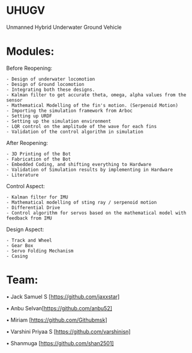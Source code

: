 # UHUGV
Unmanned Hybrid Underwater Ground Vehicle

# Modules:

Before Reopening:

    - Design of underwater locomotion
    - Design of Ground locomotion
    - Integrating both these designs.
    - Kalman filter to get accurate theta, omega, alpha values from the sensor
    - Mathematical Modelling of the fin's motion. (Serpenoid Motion)
    - Importing the simulation framework from Arboc
    - Setting up URDF
    - Setting up the simulation environment
    - LQR control on the amplitude of the wave for each fins
    - Validation of the control algorithm in simulation

After Reopening:

    - 3D Printing of the Bot
    - Fabrication of the Bot
    - Embedded Coding, and shifting everything to Hardware
    - Validation of Simulation results by implementing in Hardware
    - Literature
    
Control Aspect:

    - Kalman filter for IMU
    - Mathematical modelling of sting ray / serpenoid motion
    - Differential Drive
    - Control algorithm for servos based on the mathematical model with feedback from IMU

Design Aspect:

    - Track and Wheel
    - Gear Box
    - Servo Folding Mechanism
    - Casing


# Team:
  
  
  • Jack Samuel S [https://github.com/jaxxstar] 
  
  • Anbu Selvan[https://github.com/anbu52] 

  • Miriam [https://github.com/Githubmsk]

  • Varshini Priyaa S [https://github.com/varshinisn]

  • Shanmuga [https://github.com/shan2501]
